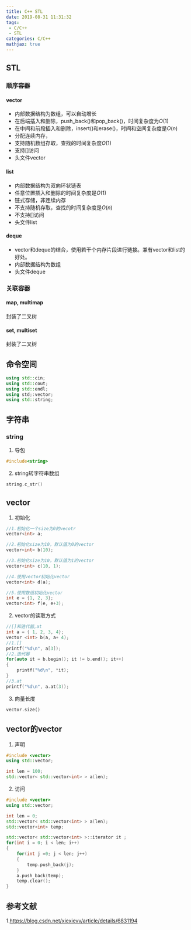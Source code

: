 ```yaml
---
title: C++ STL
date: 2019-08-31 11:31:32
tags:
 - C/C++
 - STL
categories: C/C++ 
mathjax: true
---
```


## STL
### 顺序容器
#### vector
- 内部数据结构为数组，可以自动增长
- 在后端插入和删除，push_back()和pop_back()，时间复杂度为$O(1)$
- 在中间和前段插入和删除，insert()和erase()，时间和空间复杂度是$O(n)$
- 分配连续内存，
- 支持随机数组存取，查找的时间复杂度$O(1)$
- 支持[]访问
- 头文件vector

#### list
- 内部数据结构为双向环状链表
- 任意位置插入和删除的时间复杂度是$O(1)$
- 链式存储，非连续内存
- 不支持随机存取，查找的时间复杂度是$O(n)$
- 不支持[]访问
- 头文件list

#### deque
- vector和deque的结合，使用若干个内存片段进行链接。兼有vector和list的好处。
- 内部数据结构为数组
- 头文件deque

### 关联容器
#### map, multimap
封装了二叉树
#### set, multiset
封装了二叉树

## 命令空间
``` c++
using std::cin;
using std::cout;
using std::endl;
using std;:vector;
using std::string;
```

## 字符串
### string
1. 导包
``` c++
#include<string>
```
2. string转字符串数组
``` c++
string.c_str()
```


## vector
1. 初始化
``` c++
//1.初始化一个size为0的vecotr
vector<int> a; 

//2.初始化size为10，默认值为0的vector
vector<int> b(10);  

//3.初始化size为10，默认值为1的vector
vector<int> c(10, 1);   

//4.使用vector初始化vector
vector<int> d(a);   

//5.使用数组初始化vector
int e = {1, 2, 3};
vector<int> f(e, e+3);
```

2. vector的读取方式
``` c++
//[]和迭代器,at
int a = { 1, 2, 3, 4};
vector <int> b(a, a+ 4);
//1.[]
printf("%d\n", a[3]);
//2.迭代器
for(auto it = b.begin(); it != b.end(); it++)
{
    printf("%d\n", *it);
}
//3.at
printf("%d\n", a.at(3));
```

3. 向量长度
```
vector.size()
```

## vector的vector
1. 声明
``` c++
#include <vector>
using std::vector;

int len = 100;
std::vector< std::vector<int> > a(len);
```

2. 访问
``` c++
#include <vector>
using std::vector;

int len = 0;
std::vector< std::vector<int> > a(len);
std::vector<int> temp;

std::vector< std::vector<int> >::iterator it ;
for(int i = 0; i < len; i++)
{
    for(int j =0; j < len; j++)
    {
        temp.push_back(j);
    }
    a.push_back(temp);
    temp.clear();
}
```

## 参考文献
1.https://blog.csdn.net/xiexievv/article/details/6831194
